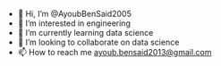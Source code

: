 - 👋 Hi, I’m @AyoubBenSaid2005
- 👀 I’m interested in engineering
- 🌱 I’m currently learning data science 
- 💞️ I’m looking to collaborate on data science 
- 📫 How to reach me ayoub.bensaid2013@gmail.com
<!---
AyoubBenSaid2005/AyoubBenSaid2005 is a ✨ special ✨ repository because its `README.md` (this file) appears on your GitHub profile.
You can click the Preview link to take a look at your changes.
--->
